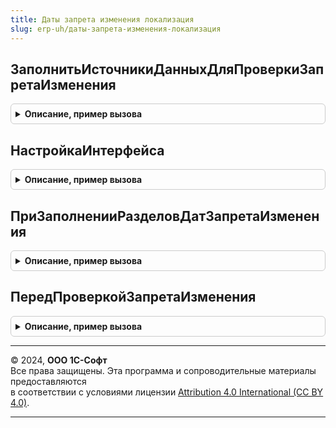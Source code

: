 ```yaml
---
title: Даты запрета изменения локализация
slug: erp-uh/даты-запрета-изменения-локализация
---
```



## ЗаполнитьИсточникиДанныхДляПроверкиЗапретаИзменения
<details style="margin: 1em 0; padding: 0.5em; border: 1px solid #ccc; border-radius: 6px;">

<summary style="font-weight: bold; cursor: pointer;">Описание, пример вызова</summary>

```bsl

// Вызывается из переопределяемого модуля.
// см. ДатыЗапретаИзмененияПереопределяемый.ЗаполнитьИсточникиДанныхДляПроверкиЗапретаИзменения
//
Процедура ЗаполнитьИсточникиДанныхДляПроверкиЗапретаИзменения(ИсточникиДанных) Экспорт
```

Пример вызова
```bsl
ДатыЗапретаИзмененияЛокализация.ЗаполнитьИсточникиДанныхДляПроверкиЗапретаИзменения(ИсточникиДанных) 
```
</details>

## НастройкаИнтерфейса
<details style="margin: 1em 0; padding: 0.5em; border: 1px solid #ccc; border-radius: 6px;">

<summary style="font-weight: bold; cursor: pointer;">Описание, пример вызова</summary>

```bsl

// Позволяет изменить работу интерфейса при встраивании.
// см. ДатыЗапретаИзмененияПереопределяемый.НастройкаИнтерфейса
//
Процедура НастройкаИнтерфейса(НастройкиРаботыИнтерфейса) Экспорт
```

Пример вызова
```bsl
ДатыЗапретаИзмененияЛокализация.НастройкаИнтерфейса(НастройкиРаботыИнтерфейса) 
```
</details>

## ПриЗаполненииРазделовДатЗапретаИзменения
<details style="margin: 1em 0; padding: 0.5em; border: 1px solid #ccc; border-radius: 6px;">

<summary style="font-weight: bold; cursor: pointer;">Описание, пример вызова</summary>

```bsl

// Заполняет разделы дат запрета изменения, используемые при настройке дат запрета.
// Если не указать ни одного раздела, тогда будет доступна только настройка общей даты запрета.
//
// см. ДатыЗапретаИзмененияПереопределяемый.ПриЗаполненииРазделовДатЗапретаИзменения
//
Процедура ПриЗаполненииРазделовДатЗапретаИзменения(Разделы) Экспорт
```

Пример вызова
```bsl
ДатыЗапретаИзмененияЛокализация.ПриЗаполненииРазделовДатЗапретаИзменения(Разделы) 
```
</details>

## ПередПроверкойЗапретаИзменения
<details style="margin: 1em 0; padding: 0.5em; border: 1px solid #ccc; border-radius: 6px;">

<summary style="font-weight: bold; cursor: pointer;">Описание, пример вызова</summary>

```bsl


// Позволяет переопределить выполнение проверки запрета изменения произвольным образом.
// см. ДатыЗапретаИзмененияПереопределяемый.ПередПроверкойЗапретаИзменения
//
Процедура ПередПроверкойЗапретаИзменения(Объект, Экспорт
```

Пример вызова
```bsl
ДатыЗапретаИзмененияЛокализация.ПередПроверкойЗапретаИзменения(Объект, );
```
</details>

---

© 2024, **ООО 1С-Софт**  
Все права защищены. Эта программа и сопроводительные материалы предоставляются  
в соответствии с условиями лицензии [Attribution 4.0 International (CC BY 4.0)](https://creativecommons.org/licenses/by/4.0/legalcode).

---
